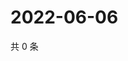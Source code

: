 # 2022-06-06

共 0 条

<!-- BEGIN WEIBO -->
<!-- 最后更新时间 Mon Jun 06 2022 05:11:26 GMT+0800 (China Standard Time) -->

<!-- END WEIBO -->
